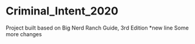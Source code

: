 # Criminal_Intent_2020
Project built based on Big Nerd Ranch Guide, 3rd Edition
*new line
Some more changes
